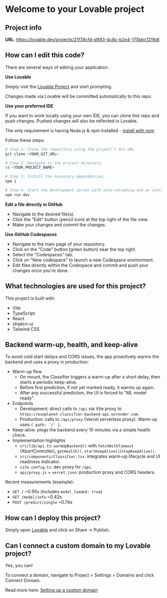 # Welcome to your Lovable project

## Project info

**URL**: https://lovable.dev/projects/21f39cfd-d993-4c8c-b2e4-175bbc121fb8

## How can I edit this code?

There are several ways of editing your application.

**Use Lovable**

Simply visit the [Lovable Project](https://lovable.dev/projects/21f39cfd-d993-4c8c-b2e4-175bbc121fb8) and start prompting.

Changes made via Lovable will be committed automatically to this repo.

**Use your preferred IDE**

If you want to work locally using your own IDE, you can clone this repo and push changes. Pushed changes will also be reflected in Lovable.

The only requirement is having Node.js & npm installed - [install with nvm](https://github.com/nvm-sh/nvm#installing-and-updating)

Follow these steps:

```sh
# Step 1: Clone the repository using the project's Git URL.
git clone <YOUR_GIT_URL>

# Step 2: Navigate to the project directory.
cd <YOUR_PROJECT_NAME>

# Step 3: Install the necessary dependencies.
npm i

# Step 4: Start the development server with auto-reloading and an instant preview.
npm run dev
```

**Edit a file directly in GitHub**

- Navigate to the desired file(s).
- Click the "Edit" button (pencil icon) at the top right of the file view.
- Make your changes and commit the changes.

**Use GitHub Codespaces**

- Navigate to the main page of your repository.
- Click on the "Code" button (green button) near the top right.
- Select the "Codespaces" tab.
- Click on "New codespace" to launch a new Codespace environment.
- Edit files directly within the Codespace and commit and push your changes once you're done.

## What technologies are used for this project?

This project is built with:

- Vite
- TypeScript
- React
- shadcn-ui
- Tailwind CSS

## Backend warm-up, health, and keep-alive

To avoid cold start delays and CORS issues, the app proactively warms the backend and uses a proxy in production:

- Warm-up flow
  - On mount, the Classifier triggers a warm-up after a short delay, then starts a periodic keep-alive.
  - Before first prediction, if not yet marked ready, it warms up again.
  - After any successful prediction, the UI is forced to "ML model ready".
- Endpoints
  - Development: direct calls to `/api` via Vite proxy to `https://exoplanet-classifier-backend-api.onrender.com`.
  - Production: calls to `/api/proxy` (Vercel serverless proxy). Warm-up uses `{ path: '/' }`.
- Keep-alive: pings the backend every 10 minutes via a simple health check.
- Implementation highlights
  - `src/lib/api.ts`: `warmUpBackend()` with `fetchWithTimeout` (AbortController), `getHealth()`, `startKeepAlive()`/`stopKeepAlive()`.
  - `src/components/Classifier.tsx`: integrates warm-up lifecycle and UI readiness indicator.
  - `vite.config.ts`: dev proxy for `/api`.
  - `api/proxy.js` + `vercel.json`: production proxy and CORS headers.

Recent measurements (example):
- `GET /` ~0.95s (includes `model_loaded: true`)
- `GET /model/info` ~0.42s
- `POST /predict/single` ~0.74s

## How can I deploy this project?

Simply open [Lovable](https://lovable.dev/projects/21f39cfd-d993-4c8c-b2e4-175bbc121fb8) and click on Share -> Publish.

## Can I connect a custom domain to my Lovable project?

Yes, you can!

To connect a domain, navigate to Project > Settings > Domains and click Connect Domain.

Read more here: [Setting up a custom domain](https://docs.lovable.dev/features/custom-domain#custom-domain)
